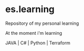 # es.learning
Repository of my personal learning

At the moment i'm learning

JAVA | C# | Python | Terraform
